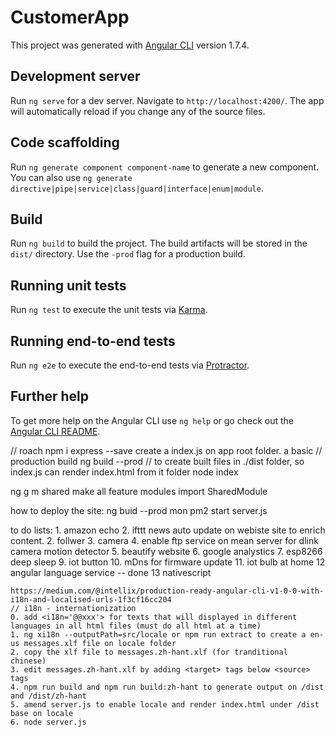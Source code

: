 # CustomerApp

This project was generated with [Angular CLI](https://github.com/angular/angular-cli) version 1.7.4.

## Development server

Run `ng serve` for a dev server. Navigate to `http://localhost:4200/`. The app will automatically reload if you change any of the source files.

## Code scaffolding

Run `ng generate component component-name` to generate a new component. You can also use `ng generate directive|pipe|service|class|guard|interface|enum|module`.

## Build

Run `ng build` to build the project. The build artifacts will be stored in the `dist/` directory. Use the `-prod` flag for a production build.

## Running unit tests

Run `ng test` to execute the unit tests via [Karma](https://karma-runner.github.io).

## Running end-to-end tests

Run `ng e2e` to execute the end-to-end tests via [Protractor](http://www.protractortest.org/).

## Further help

To get more help on the Angular CLI use `ng help` or go check out the [Angular CLI README](https://github.com/angular/angular-cli/blob/master/README.md).

// roach
npm i express --save
create a index.js on app root folder. a basic 
// production build
ng build --prod   // to create built files in ./dist folder, so index.js can render index.html from it folder
node index

ng g m shared
make all feature modules import SharedModule

how to deploy the site:
    ng buid --prod
    mon
    pm2 start server.js


to do lists:
    1. amazon echo
    2. ifttt news auto update on webiste site to enrich content.
    2. follwer
    3. camera
    4. enable ftp service on mean server for dlink camera motion detector
    5. beautify website
    6. google analystics
    7. esp8266 deep sleep 
    9. iot button
    10. mDns for firmware update
    11. iot bulb at home 
    12  angular language service -- done
    13 nativescript

    https://medium.com/@intellix/production-ready-angular-cli-v1-0-0-with-i18n-and-localised-urls-1f3cf16cc204
    // i18n - internationization
    0. add <i18n='@@xxx'> for texts that will displayed in different languages in all html files (must do all html at a time)
    1. ng xi18n --outputPath=src/locale or npm run extract to create a en-us messages.xlf file on locale folder
    2. copy the xlf file to messages.zh-hant.xlf (for tranditional chinese)
    3. edit messages.zh-hant.xlf by adding <target> tags below <source> tags
    4. npm run build and npm run build:zh-hant to generate output on /dist and /dist/zh-hant
    5. amend server.js to enable locale and render index.html under /dist base on locale
    6. node server.js 
